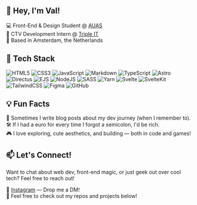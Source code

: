 ## 👋 Hey, I'm Val!

💻 Front-End & Design Student @ [AUAS](https://www.amsterdamuas.com/) <br>
🎯 CTV Development Intern @ [Triple IT](https://www.wearetriple.com/en) <br>
📍 Based in Amsterdam, the Netherlands

## 🔧 Tech Stack

<!-- 🌐 Languages: HTML, CSS, JavaScript (+ a sprinkle of TypeScript) <br>
⚡ Frameworks: Svelte, SvelteKit, Astro <br>
🎨 Styling: Tailwind, SCSS -->
![HTML5](https://img.shields.io/badge/html5-%23E34F26.svg?style=flat&logo=html5&logoColor=white) ![CSS3](https://img.shields.io/badge/css3-%231572B6.svg?style=flat&logo=css3&logoColor=white) ![JavaScript](https://img.shields.io/badge/javascript-%23323330.svg?style=flat&logo=javascript&logoColor=%23F7DF1E) ![Markdown](https://img.shields.io/badge/markdown-%23000000.svg?style=flat&logo=markdown&logoColor=white) ![TypeScript](https://img.shields.io/badge/typescript-%23007ACC.svg?style=flat&logo=typescript&logoColor=white) ![Astro](https://img.shields.io/badge/astro-%232C2052.svg?style=flat&logo=astro&logoColor=white) ![Directus](https://img.shields.io/badge/directus-%2364f.svg?style=flat&logo=directus&logoColor=white) ![EJS](https://img.shields.io/badge/ejs-%23B4CA65.svg?style=flat&logo=ejs&logoColor=black) ![NodeJS](https://img.shields.io/badge/node.js-6DA55F?style=flat&logo=node.js&logoColor=white) ![SASS](https://img.shields.io/badge/SASS-hotpink.svg?style=flat&logo=SASS&logoColor=white) ![Yarn](https://img.shields.io/badge/yarn-%232C8EBB.svg?style=flat&logo=yarn&logoColor=white) ![Svelte](https://img.shields.io/badge/svelte-%23f1413d.svg?style=flat&logo=svelte&logoColor=white) ![SvelteKit](https://img.shields.io/badge/sveltekit-%23ff3e00.svg?style=flat&logo=svelte&logoColor=white) ![TailwindCSS](https://img.shields.io/badge/tailwindcss-%2338B2AC.svg?style=flat&logo=tailwind-css&logoColor=white) ![Figma](https://img.shields.io/badge/figma-%23F24E1E.svg?style=flat&logo=figma&logoColor=white) ![GitHub](https://img.shields.io/badge/github-%23121011.svg?style=flat&logo=github&logoColor=white)


## 💡 Fun Facts

📝 Sometimes I write blog posts about my dev journey (when I remember to). <br>
🛠️ If I had a euro for every time I forgot a semicolon, I'd be rich. <br>
🎮  I love exploring, cute aesthetics, and building — both in code and games!

## 📫 Let's Connect!

Want to chat about web dev, front-end magic, or just geek out over cool tech? Feel free to reach out!

💬 [Instagram](https://www.instagram.com/itsvalyria/) — Drop me a DM! <br>
📂 Feel free to check out my repos and projects below!
